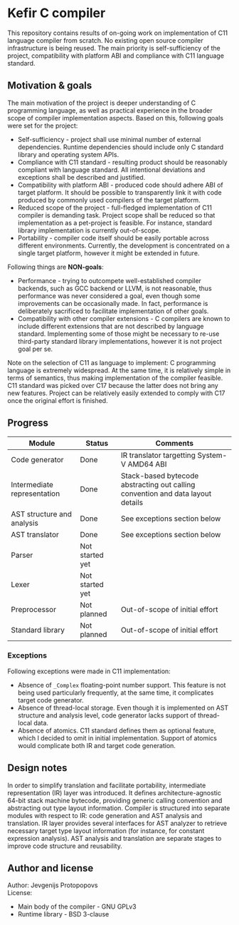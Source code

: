 # Kefir C compiler
This repository contains results of on-going work on implementation of C11 language compiler from scratch. No existing open source compiler
infrastructure is being reused. The main priority is self-sufficiency of the project, compatibility with platform ABI and compliance with
C11 language standard.

## Motivation & goals
The main motivation of the project is deeper understanding of C programming language, as well as practical experience in
the broader scope of compiler implementation aspects. Based on this, following goals were set for the project:
* Self-sufficiency - project shall use minimal number of external dependencies. Runtime dependencies should include only C standard library
and operating system APIs.
* Compliance with C11 standard - resulting product should be reasonably compliant with language standard. All intentional deviations and exceptions
shall be described and justified. 
* Compatibility with platform ABI - produced code should adhere ABI of target platform. It should be possible to transparently link it with
code produced by commonly used compilers of the target platform.
* Reduced scope of the project - full-fledged implementation of C11 compiler is demanding task. Project scope shall be reduced so that
implementation as a pet-project is feasible. For instance, standard library implementation is currently out-of-scope.
* Portability - compiler code itself should be easily portable across different environments. Currently, the development is concentrated on
a single target platform, however it might be extended in future.

Following things are **NON-goals**:
* Performance - trying to outcompete well-established compiler backends, such as GCC backend or LLVM, is not reasonable, thus performance
was never considered a goal, even though some improvements can be occasionally made. In fact, performance is deliberately sacrificed to facilitate
implementation of other goals. 
* Compatibility with other compiler extensions - C compilers are known to include different extensions that are not described by language standard.
Implementing some of those might be necessary to re-use third-party standard library implementations, however it is not project goal per se.

Note on the selection of C11 as language to implement: C programming language is extremely widespread. At the same time, it is relatively simple in
terms of semantics, thus making implementation of the compiler feasible. C11 standard was picked over C17 because the latter does not bring any new
features. Project can be relatively easily extended to comply with C17 once the original effort is finished.

## Progress
|Module                     |Status         |Comments                                                                       |
|---------------------------|---------------|-------------------------------------------------------------------------------|
|Code generator             |Done           |IR translator targetting System-V AMD64 ABI                                    |
|Intermediate representation|Done           |Stack-based bytecode abstracting out calling convention and data layout details|
|AST structure and analysis |Done           |See exceptions section below                                                   |
|AST translator             |Done           |See exceptions section below                                                   |
|Parser                     |Not started yet|                                                                               |
|Lexer                      |Not started yet|                                                                               |
|Preprocessor               |Not planned    |Out-of-scope of initial effort                                                 |
|Standard library           |Not planned    |Out-of-scope of initial effort                                                 |


### Exceptions
Following exceptions were made in C11 implementation:
* Absence of `_Complex` floating-point number support. This feature is not being used
particularly frequently, at the same time, it complicates target code generator.
* Absence of thread-local storage. Even though it is implemented on AST structure
and analysis level, code generator lacks support of thread-local data. 
* Absence of atomics. C11 standard defines them as optional feature, which I decided
to omit in initial implementation. Support of atomics would complicate both IR and
target code generation.

## Design notes
In order to simplify translation and facilitate portability, intermediate representation
(IR) layer was introduced. It defines architecture-agnostic 64-bit stack machine
bytecode, providing generic calling convention and abstracting out type layout
information. Compiler is structured into separate modules with respect to IR: code
generation and AST analysis and translation. IR layer provides several interfaces for
AST analyzer to retrieve necessary target type layout information (for instance, for
constant expression analysis). AST analysis and translation are separate stages to 
improve code structure and reusability.

## Author and license
Author: Jevgenijs Protopopovs \
License:
* Main body of the compiler - GNU GPLv3
* Runtime library - BSD 3-clause